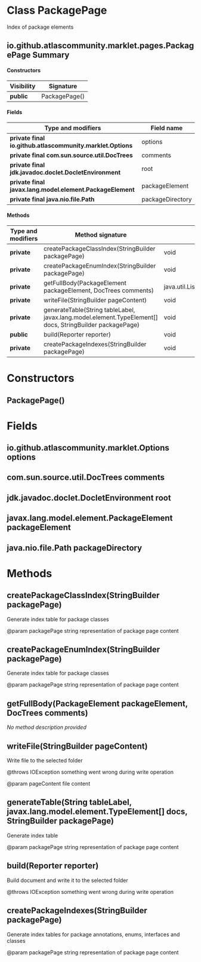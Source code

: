 Class PackagePage
=================
Index of package elements

io.github.atlascommunity.marklet.pages.PackagePage Summary
-------
#### Constructors
| Visibility | Signature     |
| ---------- | ------------- |
| **public** | PackagePage() |
#### Fields
| Type and modifiers                                         | Field name       |
| ---------------------------------------------------------- | ---------------- |
| **private final io.github.atlascommunity.marklet.Options** | options          |
| **private final com.sun.source.util.DocTrees**             | comments         |
| **private final jdk.javadoc.doclet.DocletEnvironment**     | root             |
| **private final javax.lang.model.element.PackageElement**  | packageElement   |
| **private final java.nio.file.Path**                       | packageDirectory |
#### Methods
| Type and modifiers | Method signature                                                                                         | Return type                                    |
| ------------------ | -------------------------------------------------------------------------------------------------------- | ---------------------------------------------- |
| **private**        | createPackageClassIndex(StringBuilder packagePage)                                                       | void                                           |
| **private**        | createPackageEnumIndex(StringBuilder packagePage)                                                        | void                                           |
| **private**        | getFullBody(PackageElement packageElement, DocTrees comments)                                            | java.util.List<com.sun.source.doctree.DocTree> |
| **private**        | writeFile(StringBuilder pageContent)                                                                     | void                                           |
| **private**        | generateTable(String tableLabel, javax.lang.model.element.TypeElement[] docs, StringBuilder packagePage) | void                                           |
| **public**         | build(Reporter reporter)                                                                                 | void                                           |
| **private**        | createPackageIndexes(StringBuilder packagePage)                                                          | void                                           |

Constructors
============
PackagePage()
-------------


Fields
======
io.github.atlascommunity.marklet.Options options
------------------------------------------------

com.sun.source.util.DocTrees comments
-------------------------------------

jdk.javadoc.doclet.DocletEnvironment root
-----------------------------------------

javax.lang.model.element.PackageElement packageElement
------------------------------------------------------

java.nio.file.Path packageDirectory
-----------------------------------


Methods
=======
createPackageClassIndex(StringBuilder packagePage)
--------------------------------------------------
Generate index table for package classes

@param packagePage string representation of package page content



createPackageEnumIndex(StringBuilder packagePage)
-------------------------------------------------
Generate index table for package classes

@param packagePage string representation of package page content



getFullBody(PackageElement packageElement, DocTrees comments)
-------------------------------------------------------------
*No method description provided*



writeFile(StringBuilder pageContent)
------------------------------------
Write file to the selected folder

@throws IOException something went wrong during write operation

@param pageContent file content



generateTable(String tableLabel, javax.lang.model.element.TypeElement[] docs, StringBuilder packagePage)
--------------------------------------------------------------------------------------------------------
Generate index table

@param packagePage string representation of package page content



build(Reporter reporter)
------------------------
Build document and write it to the selected folder

@throws IOException something went wrong during write operation



createPackageIndexes(StringBuilder packagePage)
-----------------------------------------------
Generate index tables for package annotations, enums, interfaces and classes

@param packagePage string representation of package page content




